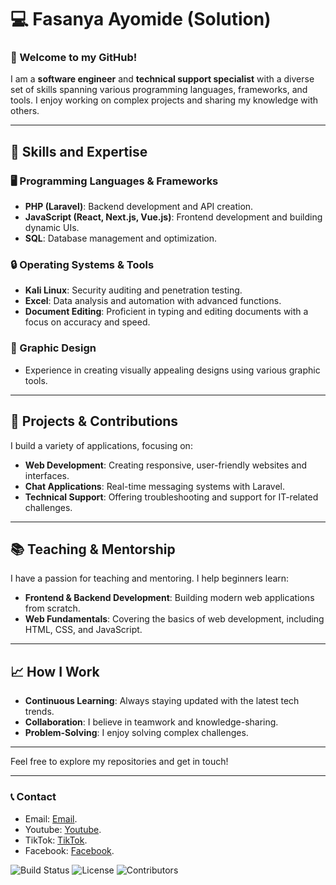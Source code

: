 # 💻 Fasanya Ayomide (Solution)

### 👋 Welcome to my GitHub!

I am a **software engineer** and **technical support specialist** with a diverse set of skills spanning various programming languages, frameworks, and tools. I enjoy working on complex projects and sharing my knowledge with others.

---

## 🌟 Skills and Expertise

### **🖥️ Programming Languages & Frameworks**
- **PHP (Laravel)**: Backend development and API creation.
- **JavaScript (React, Next.js, Vue.js)**: Frontend development and building dynamic UIs.
- **SQL**: Database management and optimization.

### **🔒 Operating Systems & Tools**
- **Kali Linux**: Security auditing and penetration testing.
- **Excel**: Data analysis and automation with advanced functions.
- **Document Editing**: Proficient in typing and editing documents with a focus on accuracy and speed.

### **🎨 Graphic Design**
- Experience in creating visually appealing designs using various graphic tools.

---

## 🚀 Projects & Contributions
I build a variety of applications, focusing on:
- **Web Development**: Creating responsive, user-friendly websites and interfaces.
- **Chat Applications**: Real-time messaging systems with Laravel.
- **Technical Support**: Offering troubleshooting and support for IT-related challenges.

---

## 📚 Teaching & Mentorship
I have a passion for teaching and mentoring. I help beginners learn:
- **Frontend & Backend Development**: Building modern web applications from scratch.
- **Web Fundamentals**: Covering the basics of web development, including HTML, CSS, and JavaScript.

---

## 📈 How I Work
- **Continuous Learning**: Always staying updated with the latest tech trends.
- **Collaboration**: I believe in teamwork and knowledge-sharing.
- **Problem-Solving**: I enjoy solving complex challenges.

---

Feel free to explore my repositories and get in touch!

---

### 📞 Contact
- Email: [Email](fasanyaayomide2019@gmail.com).
- Youtube: [Youtube](http://www.youtube.com/@FasanyaAyomide2).
- TikTok: [TikTok](http://www.tiktok.com/@nobody.nobody_01).
- Facebook: [Facebook](http://www.facebook.com/@FasanyaAyomide2).


![Build Status](https://img.shields.io/badge/build-passing-brightgreen)
![License](https://img.shields.io/badge/license-MIT-blue)
![Contributors](https://img.shields.io/badge/contributors-5-orange)

